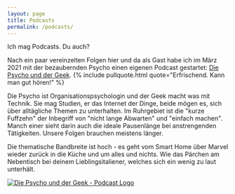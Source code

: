 ```yaml
---
layout: page
title: Podcasts
permalink: /podcasts/
---
```


Ich mag Podcasts. Du auch?

Nach ein paar vereinzelten Folgen hier und da als Gast habe ich im März 2021 mit der bezaubernden Psycho einen eigenen Podcast gestartet: [Die Psycho und der Geek](https://www.diepsychounddergeek.de). {% include pullquote.html quote="Erfrischend. Kann man gut hören!" %}

Die Psycho ist Organisationspsychologin und der Geek macht was mit Technik. Sie mag Studien, er das Internet der Dinge, beide mögen es, sich über alltägliche Themen zu unterhalten.
Im Ruhrgebiet ist die "kurze Fuffzehn" der Inbegriff von "nicht lange Abwarten" und "einfach machen". Manch einer sieht darin auch die ideale Pausenlänge bei anstrengenden Tätigkeiten. Unsere Folgen brauchen meistens länger.

Die thematische Bandbreite ist hoch - es geht vom Smart Home über Marvel wieder zurück in die Küche und um alles und nichts. Wie das Pärchen am Nebentisch bei deinem Lieblingsitaliener, welches sich ein wenig zu laut unterhält.

[![Die Psycho und der Geek - Podcast Logo](https://lcdn.letscast.fm/media/podcast/b030b024/artwork-300x300.png)](https://www.diepsychounddergeek.de)
